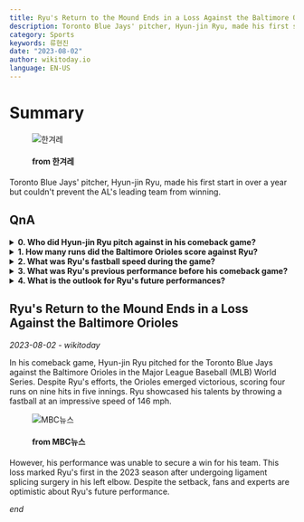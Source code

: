 ```yaml
---
title: Ryu's Return to the Mound Ends in a Loss Against the Baltimore Orioles
description: Toronto Blue Jays' pitcher, Hyun-jin Ryu, made his first start in over a year but couldn't prevent the AL's leading team from winning.
category: Sports
keywords: 류현진
date: "2023-08-02"
author: wikitoday.io
language: EN-US
---
```


# Summary

<figure>
    <img src="https://flexible.img.hani.co.kr/flexible/normal/970/652/imgdb/original/2023/0802/20230802501164.jpg" alt="한겨레" />
    <figcaption>
        <h4> from 한겨레</h4>
    </figcaption>
</figure>

Toronto Blue Jays' pitcher, Hyun-jin Ryu, made his first start in over a year but couldn't prevent the AL's leading team from winning.

## QnA


<details>
    <summary><b>0. Who did Hyun-jin Ryu pitch against in his comeback game?</b></summary>
    Hyun-jin Ryu pitched against the Baltimore Orioles.
</details>

<details>
    <summary><b>1. How many runs did the Baltimore Orioles score against Ryu?</b></summary>
    The Baltimore Orioles scored four runs against Ryu.
</details>

<details>
    <summary><b>2. What was Ryu's fastball speed during the game?</b></summary>
    Ryu's fastball reached an impressive speed of 146 mph.
</details>

<details>
    <summary><b>3. What was Ryu's previous performance before his comeback game?</b></summary>
    Ryu had been out of action for over a year due to ligament splicing surgery on his left elbow.
</details>

<details>
    <summary><b>4. What is the outlook for Ryu's future performances?</b></summary>
    Despite the loss, fans and experts are optimistic about Ryu's future performance.
</details>


## Ryu's Return to the Mound Ends in a Loss Against the Baltimore Orioles

_2023-08-02 - wikitoday_

In his comeback game, Hyun-jin Ryu pitched for the Toronto Blue Jays against the Baltimore Orioles in the Major League Baseball (MLB) World Series. Despite Ryu's efforts, the Orioles emerged victorious, scoring four runs on nine hits in five innings. Ryu showcased his talents by throwing a fastball at an impressive speed of 146 mph.

<figure>
    <img src="https://image.imnews.imbc.com/news/2023/sports/article/__icsFiles/afieldfile/2023/08/02/y230802-3.jpg" alt="MBC뉴스" />
    <figcaption>
        <h4> from MBC뉴스</h4>
    </figcaption>
</figure>

However, his performance was unable to secure a win for his team. This loss marked Ryu's first in the 2023 season after undergoing ligament splicing surgery in his left elbow. Despite the setback, fans and experts are optimistic about Ryu's future performance.

_end_
